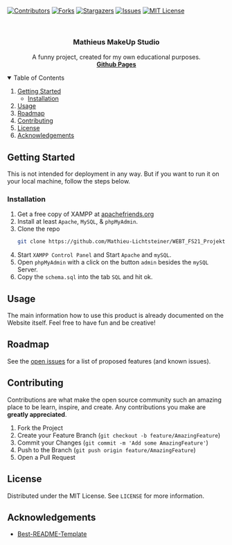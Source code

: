 <!-- PROJECT SHIELDS -->
[![Contributors][contributors-shield]][contributors-url]
[![Forks][forks-shield]][forks-url]
[![Stargazers][stars-shield]][stars-url]
[![Issues][issues-shield]][issues-url]
[![MIT License][license-shield]][license-url]

<!-- PROJECT LOGO -->
<br />
<p align="center">

  <h3 align="center">Mathieus MakeUp Studio</h3>

  <p align="center">
	A funny project, created for my own educational purposes.
	<br />
	<a href="https://mathieu-lichtsteiner.github.io/WEBT_FS21_Projekt/"><strong>Github Pages</strong></a>
	<br />
  </p>
</p>

<!-- TABLE OF CONTENTS -->
<details open="open">

  <summary>Table of Contents</summary>
  <ol>
	<li>
	  <a href="#getting-started">Getting Started</a>
	  <ul>
		<li><a href="#installation">Installation</a></li>
	  </ul>
	</li>
	<li><a href="#usage">Usage</a></li>
	<li><a href="#roadmap">Roadmap</a></li>
	<li><a href="#contributing">Contributing</a></li>
	<li><a href="#license">License</a></li>
	<li><a href="#acknowledgements">Acknowledgements</a></li>
  </ol>
</details>

<!-- GETTING STARTED -->
## Getting Started

This is not intended for deployment in any way. But if you want to run it on your local machine, follow the steps below.

### Installation

1. Get a free copy of XAMPP at [apachefriends.org](https://www.apachefriends.org/de/index.html)
2. Install at least `Apache`, `MySQL`,  & `phpMyAdmin`.
3. Clone the repo
   ```sh
   git clone https://github.com/Mathieu-Lichtsteiner/WEBT_FS21_Projekt.git
   ```
4. Start `XAMPP Control Panel` and Start `Apache` and `mySQL`.
5. Open `phpMyAdmin` with a click on the button `admin` besides the `mySQL` Server.
6. Copy the `schema.sql` into the tab `SQL` and hit ok.



<!-- USAGE EXAMPLES -->
## Usage

The main information how to use this product is already documented on the Website itself. Feel free to have fun and be creative!

<!-- ROADMAP -->
## Roadmap

See the [open issues](https://github.com/Mathieu-Lichtsteiner/WEBT_FS21_Projekt/issues) for a list of proposed features (and known issues).

<!-- CONTRIBUTING -->
## Contributing

Contributions are what make the open source community such an amazing place to be learn, inspire, and create. Any contributions you make are **greatly appreciated**.

1. Fork the Project
2. Create your Feature Branch (`git checkout -b feature/AmazingFeature`)
3. Commit your Changes (`git commit -m 'Add some AmazingFeature'`)
4. Push to the Branch (`git push origin feature/AmazingFeature`)
5. Open a Pull Request

<!-- LICENSE -->
## License

Distributed under the MIT License. See `LICENSE` for more information.

<!-- ACKNOWLEDGEMENTS -->
## Acknowledgements
* [Best-README-Template](https://github.com/othneildrew/Best-README-Template)


<!-- MARKDOWN LINKS & IMAGES -->
<!-- https://www.markdownguide.org/basic-syntax/#reference-style-links -->
[contributors-shield]: https://img.shields.io/github/contributors/Mathieu-Lichtsteiner/WEBT_FS21_Projekt.svg?style=for-the-badge
[contributors-url]: https://github.com/Mathieu-Lichtsteiner/WEBT_FS21_Projekt/graphs/contributors
[forks-shield]: https://img.shields.io/github/forks/Mathieu-Lichtsteiner/WEBT_FS21_Projekt.svg?style=for-the-badge
[forks-url]: https://github.com/Mathieu-Lichtsteiner/WEBT_FS21_Projekt/network/members
[stars-shield]: https://img.shields.io/github/stars/Mathieu-Lichtsteiner/WEBT_FS21_Projekt.svg?style=for-the-badge
[stars-url]: https://github.com/Mathieu-Lichtsteiner/WEBT_FS21_Projekt/stargazers
[issues-shield]: https://img.shields.io/github/issues/Mathieu-Lichtsteiner/WEBT_FS21_Projekt.svg?style=for-the-badge
[issues-url]: https://github.com/Mathieu-Lichtsteiner/WEBT_FS21_Projekt/issues
[license-shield]: https://img.shields.io/github/license/Mathieu-Lichtsteiner/WEBT_FS21_Projekt.svg?style=for-the-badge
[license-url]: https://github.com/Mathieu-Lichtsteiner/WEBT_FS21_Projekt/blob/master/LICENSE.txt